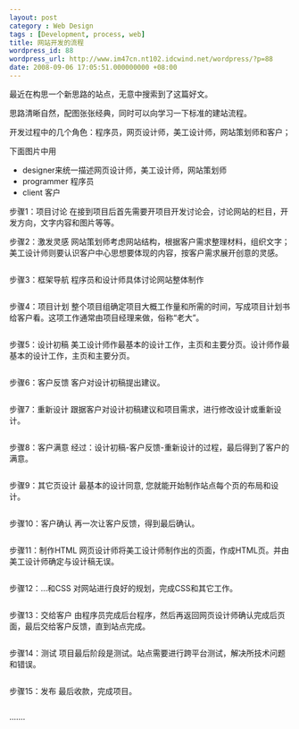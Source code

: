 ```yaml
---
layout: post
category : Web Design
tags : [Development, process, web]
title: 网站开发的流程
wordpress_id: 88
wordpress_url: http://www.im47cn.nt102.idcwind.net/wordpress/?p=88
date: 2008-09-06 17:05:51.000000000 +08:00
---
```

最近在构思一个新思路的站点，无意中搜索到了这篇好文。

思路清晰自然，配图张张经典，同时可以向学习一下标准的建站流程。

开发过程中的几个角色：程序员，网页设计师，美工设计师，网站策划师和客户；

下面图片中用
<ul>
	<li>designer来统一描述网页设计师，美工设计师，网站策划师</li>
	<li>programmer 程序员</li>
	<li>client 客户</li>
</ul>
步骤1：项目讨论
在接到项目后首先需要开项目开发讨论会，讨论网站的栏目，开发方向，文字内容和图片等等。

<img src="http://pic.yupoo.com/dreambt/57333625bb2c/9u3gi3o4.jpg" border="0" alt="" />

步骤2：激发灵感
网站策划师考虑网站结构，根据客户需求整理材料，组织文字；美工设计师则要认识客户中心思想要体现的内容，按客户需求展开创意的灵感。

<img src="http://pic.yupoo.com/dreambt/12235625bb2d/407611ky.jpg" border="0" alt="" />

步骤3：框架导航
程序员和设计师具体讨论网站整体制作

<img src="http://pic.yupoo.com/dreambt/50458625bb2e/phtx7t0l.jpg" border="0" alt="" />

步骤4：项目计划
整个项目组确定项目大概工作量和所需的时间，写成项目计划书给客户看。这项工作通常由项目经理来做，俗称“老大”。

<img src="http://pic.yupoo.com/dreambt/90585625bb2f/l2fxhgw9.jpg" border="0" alt="" />

步骤5：设计初稿
美工设计师作最基本的设计工作，主页和主要分页。设计师作最基本的设计工作，主页和主要分页。

<img src="http://pic.yupoo.com/dreambt/85275625bb30/zx1wvjsz.jpg" border="0" alt="" />

步骤6：客户反馈
客户对设计初稿提出建议。

<img src="http://pic.yupoo.com/dreambt/30261625bb31/m58lmnaw.jpg" border="0" alt="" />

步骤7：重新设计
跟据客户对设计初稿建议和项目需求，进行修改设计或重新设计。

<img src="http://pic.yupoo.com/dreambt/89888625bb32/qa3whohc.jpg" border="0" alt="" />

步骤8：客户满意
经过：设计初稿-客户反馈-重新设计的过程，最后得到了客户的满意。

<img src="http://pic.yupoo.com/dreambt/56247625bb33/1shktwhd.jpg" border="0" alt="" />

步骤9：其它页设计
最基本的设计同意, 您就能开始制作站点每个页的布局和设计。

<img src="http://pic.yupoo.com/dreambt/43948625bb33/9cy2z5rq.jpg" border="0" alt="" />

步骤10：客户确认
再一次让客户反馈，得到最后确认。

<img src="http://pic.yupoo.com/dreambt/66438625bb34/2smpq8ky.jpg" border="0" alt="" />

步骤11：制作HTML
网页设计师将美工设计师制作出的页面，作成HTML页。并由美工设计师确定与设计稿无误。

<img src="http://pic.yupoo.com/dreambt/17086625bb36/4as9cti9.jpg" border="0" alt="" />

步骤12：…和CSS
对网站进行良好的规划，完成CSS和其它工作。

<img src="http://pic.yupoo.com/dreambt/85889625bb36/o9yu2vxs.jpg" border="0" alt="" />

步骤13：交给客户
由程序员完成后台程序，然后再返回网页设计师确认完成后页面，最后交给客户反馈，直到站点完成。

<img src="http://pic.yupoo.com/dreambt/57942625bb37/ob75nchy.jpg" border="0" alt="" />

步骤14：测试
项目最后阶段是测试。站点需要进行跨平台测试，解决所技术问题和错误。

<img src="http://pic.yupoo.com/dreambt/97262625bb38/ou0yup1i.jpg" border="0" alt="" />

步骤15：发布
最后收款，完成项目。

<img src="http://pic.yupoo.com/dreambt/11353625bb39/73z04d1u.jpg" border="0" alt="" />

.......

<img src="http://pic.yupoo.com/dreambt/69454625bb39/m99wlkza.jpg" border="0" alt="" />
